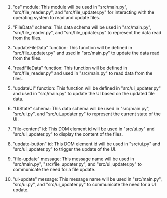 1. "os" module: This module will be used in "src/main.py", "src/file_reader.py", and "src/file_updater.py" for interacting with the operating system to read and update files.

2. "FileData" schema: This data schema will be used in "src/main.py", "src/file_reader.py", and "src/file_updater.py" to represent the data read from the files.

3. "updateFileData" function: This function will be defined in "src/file_updater.py" and used in "src/main.py" to update the data read from the files.

4. "readFileData" function: This function will be defined in "src/file_reader.py" and used in "src/main.py" to read data from the files.

5. "updateUI" function: This function will be defined in "src/ui_updater.py" and used in "src/main.py" to update the UI based on the updated file data.

6. "UIState" schema: This data schema will be used in "src/main.py", "src/ui.py", and "src/ui_updater.py" to represent the current state of the UI.

7. "file-content" id: This DOM element id will be used in "src/ui.py" and "src/ui_updater.py" to display the content of the files.

8. "update-button" id: This DOM element id will be used in "src/ui.py" and "src/ui_updater.py" to trigger the update of the UI.

9. "file-update" message: This message name will be used in "src/main.py", "src/file_updater.py", and "src/ui_updater.py" to communicate the need for a file update.

10. "ui-update" message: This message name will be used in "src/main.py", "src/ui.py", and "src/ui_updater.py" to communicate the need for a UI update.